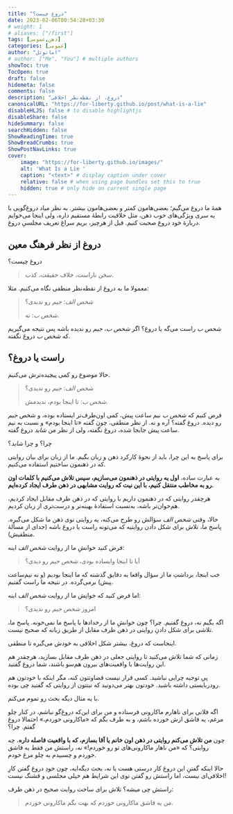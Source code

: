 ```yaml
---
title: "دروغ چیست؟"
date: 2023-02-06T00:54:28+03:30
# weight: 1
# aliases: ["/first"]
tags: [ذهن,عمومی]
categories: [عمومی]
author: "امانوئل"
# author: ["Me", "You"] # multiple authors
showToc: true
TocOpen: true
draft: false
hidemeta: false
comments: false
description: "دروغ، از نقطه‌نظر اخلاقی"
canonicalURL: "https://for-liberty.github.io/post/what-is-a-lie"
disableHLJS: false # to disable highlightjs
disableShare: false
hideSummary: false
searchHidden: false
ShowReadingTime: true
ShowBreadCrumbs: true
ShowPostNavLinks: true
cover:
    image: "https://for-liberty.github.io/images/" 
    alt: 'What Is a Lie '
    caption: "<text>" # display caption under cover
    relative: false # when using page bundles set this to true
    hidden: true # only hide on current single page
---
```


همهٔ ما دروغ می‌گیم؛ بعضی‌هامون کمتر و بعضی‌هامون بیشتر. به نظر میاد دروغ‌گویی با یه سری ویژگی‌های خوب ذهن، مثل خلاقیت رابطهٔ مستقیم داره، ولی اینجا می‌خوایم دربارهٔ خود دروغ صحبت کنیم. قبل از هرچیز، بریم سراغ تعریف مجلسیِ دروغ.

## دروغ از نظر فرهنگ معین

دروغ چیست؟

> سخن ناراست، خلاف حقیقت، کذب.

معمولا ما به دروغ از نقطه‌نظر منطقی نگاه می‌کنیم. مثلا:

> *شخص الف*: *جیم* رو ندیدی؟
>
> *شخص ب*: نه.

*شخص ب* راست می‌گه یا دروغ؟ اگر *شخص ب*، *جیم* رو ندیده باشه پس نتیجه می‌گیریم که *شخص ب* دروغ نگفته.

## راست یا دروغ؟

حالا موضوع رو کمی پیچیده‌ترش می‌کنیم.

> *شخص الف*: *جیم* رو ندیدی؟
>
> *شخص ب*: تا اینجا بودم، ندیدمش.

فرض کنیم که *شخص ب* نیم ساعت پیش، کمی اون‌طرف‌تر ایستاده بوده، و شخص *جیم* رو دیده. دروغ گفته؟ آره و نه. از نظر منطقی، چون گفته «تا اینجا بودم» و نسبت به نیم ساعت پیش جابجا شده، دروغ نگفته، ولی از نظر من *شاید* دروغ گفته.

چرا؟ و چرا *شاید*؟

برای پاسخ به این چرا، باید از نحوهٔ کارکرد ذهن و زبان بگیم. ما از زبان برای بیان روایتی که در ذهنمون ساختیم استفاده می‌کنیم. 

به عبارت ساده، **اول یه روایتی در ذهنمون می‌سازیم، سپس تلاش می‌کنیم با کلمات اون رو به مخاطب منتقل کنیم، با این نیت که روایت مشابهی در ذهن طرف ایجاد کرده‌ایم.**

هرچقدر روایتی که در ذهنمون داریم با روایتی که در ذهن طرف مقابل ایجاد کردیم، هم‌خوان‌تر باشه، به‌نسبت استفادهٔ بهینه‌تر و درست‌تری از زبان کردیم.

حالا، وقتی *شخص الف* سؤالش رو طرح می‌کنه، یه روایتی توی ذهن ما شکل می‌گیره. پاسخ ما، تلاش برای شکل دادن روایتیه که می‌تونه راست یا دروغ باشه (جدای از مسألهٔ منطقیش).

فرض کنید خوانشِ ما از روایت *شخص الف* اینه:

> آیا تا اینجا وایساده بودی، *شخص جیم* رو دیدی؟

خب اینجا، برداشتِ ما از سؤال واقعا به دقایق گذشته که ما اینجا بودیم (و نه نیم‌ساعت پیش) برمی‌گرده. در نتیجه ما راست گفتیم.

اما فرض کنید که خوانِش ما از روایت *شخص الف* اینه:

> امروز *شخص جیم* رو ندیدی؟

اگه بگیم نه، دروغ گفتیم. چرا؟ چون خوانشِ ما از رخدادها با پاسخ ما نمی‌خونه. پاسخ ما، تلاشی برای شکل دادنِ روایتی در ذهن طرف مقابل از طریق زبانه که صحیح نیست.

اینجاست که دروغ، بیشتر شکل اخلاقی به خودش می‌گیره تا منطقی. 

زمانی که شما تلاش می‌کنید تا روایتی جعلی در ذهن طرف مقابل بسازید، هرچقدر هم این روایت‌ها با واقعیت‌های بیرون هم‌سو باشند، شما دروغ گفتید.

پیِ توجیه چرایی نباشید. کسی قرار نیست قضاوتتون کنه، مگر اینکه با خودتون هم رودربایستی داشته باشید. خودتون بهتر می‌دونید که نیتتون از روایتی که گفتید چی بوده.

با یه مثال دیگه بحث رو تموم می‌کنم.

اگه فلانی برای ناهارم ماکارونی فرستاده و من برای این‌که دروغ‌گو نباشم، در کنار چلو مرغم، یه قاشق ازش خورده باشم، و به طرف بگم که «ماکارونی خوردم،» احتمالا دروغ گفتم. چرا؟ 

چون **من تلاش می‌کنم روایتی در ذهن اون خانم یا آقا بسازم، که با واقعیت فاصله داره.** چه روایتی؟ که «من ناهار ماکارونی‌های تو رو خوردم!» نه، راستش من فقط یه قاشق خوردم و چسبیدم به چلو مرغ خودم.

حالا اینکه گفتنِ این دروغ کار درستی هست یا نه، بحث دیگه‌ایه، چون خودِ دروغ گفتن کارِ اخلاقی‌ای نیست، اما راستش رو گفتن توی این شرایط هم خیلی مجلسی و قشنگ نیست!

راستش چی میشه؟ تلاش برای ساخت روایت صحیح در ذهن طرف: 

> من یه قاشق ماکارونی خوردم که بهت بگم ماکارونی خوردم.
